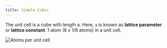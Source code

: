 ```yaml
---
title: Simple Cubic
---
```


The unit cell is a cube with length a. Here, `a` is known as **lattice
parameter** or **lattice constant**. 1 atom (8 x 1/8 atoms) in a unit cell.

![Atoms per unit cell](/materials/simple-cubic-unit-cell-atoms.png)
